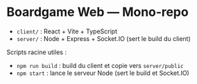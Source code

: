 # Boardgame Web — Mono‑repo


- `client/` : React + Vite + TypeScript
- `server/` : Node + Express + Socket.IO (sert le build du client)


Scripts racine utiles :
- `npm run build` : build du client et copie vers `server/public`
- `npm start` : lance le serveur Node (sert le build et Socket.IO)
